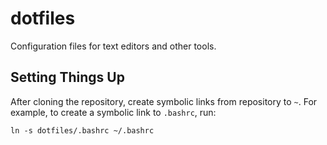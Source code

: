 # dotfiles

Configuration files for text editors and other tools.

## Setting Things Up

After cloning the repository, create symbolic links from repository to `~`. For
example, to create a symbolic link to `.bashrc`, run:

```
ln -s dotfiles/.bashrc ~/.bashrc
```
